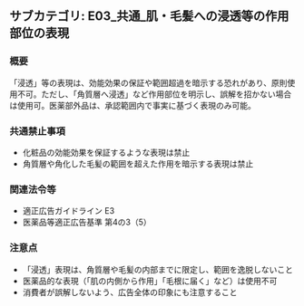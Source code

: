 ## サブカテゴリ: E03_共通_肌・毛髪への浸透等の作用部位の表現

### 概要
「浸透」等の表現は、効能効果の保証や範囲超過を暗示する恐れがあり、原則使用不可。ただし、「角質層へ浸透」など作用部位を明示し、誤解を招かない場合は使用可。医薬部外品は、承認範囲内で事実に基づく表現のみ可能。

### 共通禁止事項
- 化粧品の効能効果を保証するような表現は禁止  
- 角質層や角化した毛髪の範囲を超えた作用を暗示する表現は禁止  

### 関連法令等
- 適正広告ガイドライン E3  
- 医薬品等適正広告基準 第4の3（5）  

### 注意点
- 「浸透」表現は、角質層や毛髪の内部までに限定し、範囲を逸脱しないこと  
- 医薬品的な表現（「肌の内側から作用」「毛根に届く」など）は使用不可  
- 消費者が誤解しないよう、広告全体の印象にも注意すること

